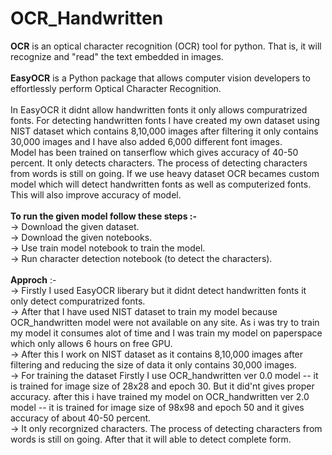 # OCR_Handwritten
<b>OCR</b> is an optical character recognition (OCR) tool for python. That is, it will recognize and "read" the text embedded in images.</br>
</br>
<B>EasyOCR</B> is a Python package that allows computer vision developers to effortlessly perform Optical Character Recognition.</br>
</br>
In EasyOCR it didnt allow handwritten fonts it only allows compuratrized fonts. For detecting handwritten fonts I have created my own dataset using NIST dataset which contains 8,10,000 images after filtering it only contains 30,000 images and I have also added 6,000 different font images.</br> Model has been trained on tanserflow which gives accuracy of   40-50 percent. It only detects characters. The process of detecting characters from words is still on going. If we use heavy dataset OCR becames custom model which will detect handwritten fonts as well as computerized fonts. This will also improve accuracy of model.</br>
</br>
<b>To run the given model follow these steps :- </b></br>
-> Download the given dataset. </br>
-> Download the given notebooks. </br>
-> Use train model notebook to train the model. </br>
-> Run character detection notebook (to detect the characters). </br>
</br>
<b>Approch</b> :- </br>
-> Firstly I used EasyOCR liberary but it didnt detect handwritten fonts it only detect compuratrized fonts.  </br>
-> After that I have used NIST dataset to train my model because OCR_handwritten model were not available on any site. As i was try to train my model it consumes alot of time and    I was train my model on paperspace which only allows 6 hours on free GPU.  </br>
-> After this I work on NIST dataset as it contains 8,10,000 images after filtering and reducing the size of data it only contains 30,000 images. </br>
-> For training the dataset Firstly I use OCR_handwritten ver 0.0 model -- it is trained for image size of 28x28 and epoch 30. But it did'nt gives proper accuracy. after this i      have trained my model on OCR_handwritten ver 2.0 model -- it is trained for image size of 98x98 and epoch 50 and it gives accuracy of about 40-50 percent. </br>
-> It only recorgnized characters. The process of detecting characters from words is still on going. After that it will able to detect complete form.


